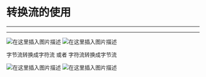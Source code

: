 ﻿# 转换流的使用
---
---
![在这里插入图片描述](https://img-blog.csdnimg.cn/edcdba12526d47bb9642eae093c6fae3.png?x-oss-process=image/watermark,type_ZHJvaWRzYW5zZmFsbGJhY2s,shadow_50,text_Q1NETiBATkpVU1RaSkM=,size_20,color_FFFFFF,t_70,g_se,x_16)
![在这里插入图片描述](https://img-blog.csdnimg.cn/d41fbb36b1cb42cabfe79001ff23af8d.png?x-oss-process=image/watermark,type_ZHJvaWRzYW5zZmFsbGJhY2s,shadow_50,text_Q1NETiBATkpVU1RaSkM=,size_20,color_FFFFFF,t_70,g_se,x_16)





字节流转换成字符流
或者
字符流转换成字节流

![在这里插入图片描述](https://img-blog.csdnimg.cn/bbac050e655c4a68b6450bc6bba21041.png)
![在这里插入图片描述](https://img-blog.csdnimg.cn/1af76a50715d48d9a975b994aa8741f2.png)
